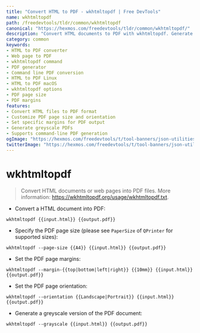 ```yaml
---
title: "Convert HTML to PDF - wkhtmltopdf | Free DevTools"
name: wkhtmltopdf
path: /freedevtools/tldr/common/wkhtmltopdf
canonical: "https://hexmos.com/freedevtools/tldr/common/wkhtmltopdf/"
description: "Convert HTML documents to PDF with wkhtmltopdf. Generate professional-quality PDFs from web pages or HTML files with customizable options. Free online tool, no registration required."
category: common
keywords:
- HTML to PDF converter
- Web page to PDF
- wkhtmltopdf command
- PDF generator
- Command line PDF conversion
- HTML to PDF Linux
- HTML to PDF macOS
- wkhtmltopdf options
- PDF page size
- PDF margins
features:
- Convert HTML files to PDF format
- Customize PDF page size and orientation
- Set specific margins for PDF output
- Generate greyscale PDFs
- Supports command-line PDF generation
ogImage: "https://hexmos.com/freedevtools/t/tool-banners/json-utilities-banner.png"
twitterImage: "https://hexmos.com/freedevtools/t/tool-banners/json-utilities-banner.png"
---
```


# wkhtmltopdf

> Convert HTML documents or web pages into PDF files.
> More information: <https://wkhtmltopdf.org/usage/wkhtmltopdf.txt>.

- Convert a HTML document into PDF:

`wkhtmltopdf {{input.html}} {{output.pdf}}`

- Specify the PDF page size (please see `PaperSize` of `QPrinter` for supported sizes):

`wkhtmltopdf --page-size {{A4}} {{input.html}} {{output.pdf}}`

- Set the PDF page margins:

`wkhtmltopdf --margin-{{top|bottom|left|right}} {{10mm}} {{input.html}} {{output.pdf}}`

- Set the PDF page orientation:

`wkhtmltopdf --orientation {{Landscape|Portrait}} {{input.html}} {{output.pdf}}`

- Generate a greyscale version of the PDF document:

`wkhtmltopdf --grayscale {{input.html}} {{output.pdf}}`
